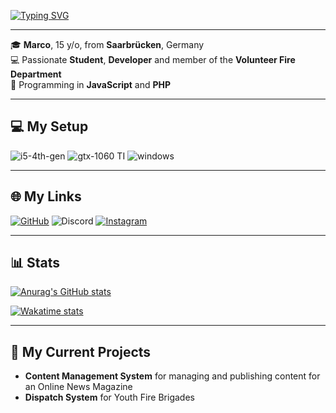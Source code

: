 [![Typing SVG](https://readme-typing-svg.herokuapp.com?size=30&duration=3500&color=3FC10D&lines=Hello%2C+I'm+Marco!;Student+%7C+Developer+%7C+Firefighter;Welcome+to+my+GitHub)](https://git.io/typing-svg)

---

🎓 **Marco**, 15 y/o, from **Saarbrücken**, Germany  
💻 Passionate **Student**, **Developer** and member of the **Volunteer Fire Department**  
🔧 Programming in **JavaScript** and **PHP**

---

## 💻 My Setup

![i5-4th-gen](https://img.shields.io/badge/Intel-Core%20i5%204th%20Gen-blue?style=for-the-badge&logo=intel&logoColor=white)
![gtx-1060 TI](https://img.shields.io/badge/NVIDIA-GTX%201060%20TI-green?style=for-the-badge&logo=nvidia&logoColor=white)
![windows](https://img.shields.io/badge/Windows_10-0078D6?style=for-the-badge&logo=windows&logoColor=white)

---

## 🌐 My Links

[![GitHub](https://img.shields.io/badge/GitHub-marxo112-000000?style=for-the-badge&logo=GitHub&logoColor=white)](https://github.com/marxo112)
![Discord](https://img.shields.io/badge/Discord-marxog-5865F2?style=for-the-badge&logo=discord&logoColor=white)
[![Instagram](https://img.shields.io/badge/Instagram-marxo.112-C13584?style=for-the-badge&logo=instagram&logoColor=white)](https://www.instagram.com/marxo.112/)

---

## 📊 Stats

[![Anurag's GitHub stats](https://github-readme-stats.vercel.app/api?username=marxo112&theme=radical&show_icons=true )](https://github.com/anuraghazra/github-readme-stats)

[![Wakatime stats](https://github-readme-stats.vercel.app/api/wakatime?username=marxo112&theme=radical)](https://github.com/anuraghazra/github-readme-stats)

---

## 🚀 My Current Projects

- **Content Management System** for managing and publishing content for an Online News Magazine
- **Dispatch System** for Youth Fire Brigades
